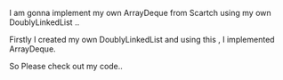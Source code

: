 I am gonna implement my own ArrayDeque from Scartch using my own DoublyLinkedList ..

Firstly I created my own DoublyLinkedList and using this , I implemented ArrayDeque.

So Please check out my code..

